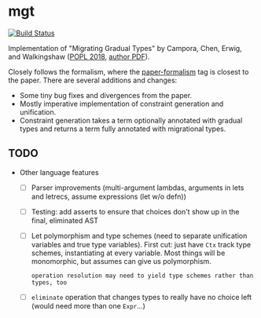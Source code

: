 # mgt
[![Build Status](https://travis-ci.com/mgree/mgt.svg?branch=main)](https://travis-ci.com/mgree/mgt)

Implementation of "Migrating Gradual Types" by Campora, Chen, Erwig, and Walkingshaw ([POPL 2018](https://dl.acm.org/doi/10.1145/3158103), [author PDF](http://web.engr.oregonstate.edu/~walkiner/papers/popl18-migrating-gradual-types.pdf)).

Closely follows the formalism, where the [paper-formalism](https://github.com/mgree/mgt/releases/tag/paper-formalism) tag is closest to the paper. There are several additions and changes:

  - Some tiny bug fixes and divergences from the paper.
  - Mostly imperative implementation of constraint generation and unification.
  - Constraint generation takes a term optionally annotated with gradual types and returns a term fully annotated with migrational types.
  
## TODO

- Other language features
  + [ ] Parser improvements (multi-argument lambdas, arguments in lets and letrecs, assume expressions (let w/o defn))
  + [ ] Testing: add asserts to ensure that choices don't show up in the final, eliminated AST
  + [ ] Let polymorphism and type schemes (need to separate unification variables and true type variables). First cut: just have `Ctx` track type schemes, instantiating at every variable. Most things will be monomorphic, but assumes can give us polymorphism.

        operation resolution may need to yield type schemes rather than types, too
  + [ ] `eliminate` operation that changes types to really have no choice left (would need more than one `Expr`...)
